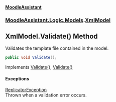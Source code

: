 #### [MoodleAssistant](index.md 'index')
### [MoodleAssistant.Logic.Models](MoodleAssistant.Logic.Models.md 'MoodleAssistant.Logic.Models').[XmlModel](MoodleAssistant.Logic.Models.XmlModel.md 'MoodleAssistant.Logic.Models.XmlModel')

## XmlModel.Validate() Method

Validates the template file contained in the model.

```csharp
public void Validate();
```

Implements [Validate()](MoodleAssistant.Logic.Models.IValidationModel.Validate().md 'MoodleAssistant.Logic.Models.IValidationModel.Validate()'), [Validate()](MoodleAssistant.Logic.Models.ITemplateModel.Validate().md 'MoodleAssistant.Logic.Models.ITemplateModel.Validate()')

#### Exceptions

[ReplicatorException](MoodleAssistant.Logic.Utils.ReplicatorException.md 'MoodleAssistant.Logic.Utils.ReplicatorException')  
Thrown when a validation error occurs.